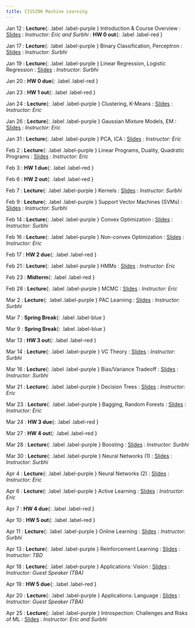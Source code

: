 ```yaml
---
title: CIS5200 Machine Learning
---
```


Jan 12
: **Lecture**{: .label .label-purple } Introduction & Course Overview
  : [Slides](#)
: *Instructor: Eric and Surbhi*
: **HW 0 out**{: .label .label-red }

Jan 17
: **Lecture**{: .label .label-purple } Binary Classification, Perceptron
  : [Slides](#)
: *Instructor: Surbhi*

Jan 19
: **Lecture**{: .label .label-purple } Linear Regression, Logistic Regression
  : [Slides](#)
: *Instructor: Surbhi*

Jan 20
: **HW 0 due**{: .label .label-red }

Jan 23
: **HW 1 out**{: .label .label-red }

Jan 24
: **Lecture**{: .label .label-purple } Clustering, K-Means
  : [Slides](#)
: *Instructor: Eric*

Jan 26
: **Lecture**{: .label .label-purple } Gaussian Mixture Models, EM
  : [Slides](#)
: *Instructor: Eric*

Jan 31
: **Lecture**{: .label .label-purple } PCA, ICA
  : [Slides](#)
: *Instructor: Eric*

Feb 2
: **Lecture**{: .label .label-purple } Linear Programs, Duality, Quadratic Programs
  : [Slides](#)
: *Instructor: Eric*

Feb 3
: **HW 1 due**{: .label .label-red }

Feb 6
: **HW 2 out**{: .label .label-red }

Feb 7
: **Lecture**{: .label .label-purple } Kernels
  : [Slides](#)
: *Instructor: Surbhi*

Feb 9
: **Lecture**{: .label .label-purple } Support Vector Machines (SVMs)
  : [Slides](#)
: *Instructor: Surbhi*

Feb 14
: **Lecture**{: .label .label-purple } Convex Optimization
  : [Slides](#)
: *Instructor: Surbhi*

Feb 16
: **Lecture**{: .label .label-purple } Non-convex Optimization
  : [Slides](#)
: *Instructor: Eric*

Feb 17
: **HW 2 due**{: .label .label-red }

Feb 21
: **Lecture**{: .label .label-purple } HMMs
  : [Slides](#)
: *Instructor: Eric*

Feb 23
: **Midterm**{: .label .label-red }

Feb 28
: **Lecture**{: .label .label-purple } MCMC
  : [Slides](#)
: *Instructor: Eric*

Mar 2
: **Lecture**{: .label .label-purple } PAC Learning
  : [Slides](#)
: *Instructor: Surbhi*

Mar 7
: **Spring Break**{: .label .label-blue } 

Mar 9
: **Spring Break**{: .label .label-blue } 

Mar 13
: **HW 3 out**{: .label .label-red }

Mar 14
: **Lecture**{: .label .label-purple } VC Theory
  : [Slides](#)
: *Instructor: Surbhi*

Mar 16
: **Lecture**{: .label .label-purple } Bias/Variance Tradeoff
  : [Slides](#)
: *Instructor: Surbhi*

Mar 21
: **Lecture**{: .label .label-purple } Decision Trees
  : [Slides](#)
: *Instructor: Eric*

Mar 23
: **Lecture**{: .label .label-purple } Bagging, Random Forests
  : [Slides](#)
: *Instructor: Eric*

Mar 24
: **HW 3 due**{: .label .label-red }

Mar 27
: **HW 4 out**{: .label .label-red }

Mar 28
: **Lecture**{: .label .label-purple } Boosting
  : [Slides](#)
: *Instructor: Surbhi*

Mar 30
: **Lecture**{: .label .label-purple } Neural Networks (1)
  : [Slides](#)
: *Instructor: Surbhi*

Apr 4
: **Lecture**{: .label .label-purple } Neural Networks (2)
  : [Slides](#)
: *Instructor: Eric*

Apr 6
: **Lecture**{: .label .label-purple } Active Learning
  : [Slides](#)
: *Instructor: Eric*

Apr 7
: **HW 4 due**{: .label .label-red }

Apr 10
: **HW 5 out**{: .label .label-red }

Apr 11
: **Lecture**{: .label .label-purple } Online Learning
  : [Slides](#)
: *Instructor: Surbhi*

Apr 13
: **Lecture**{: .label .label-purple } Reinforcement Learning
  : [Slides](#)
: *Instructor: TBD*

Apr 18
: **Lecture**{: .label .label-purple } Applications: Vision
  : [Slides](#)
: *Instructor: Guest Speaker (TBA)*

Apr 19
: **HW 5 due**{: .label .label-red }

Apr 20
: **Lecture**{: .label .label-purple } Applications: Language
  : [Slides](#)
: *Instructor: Guest Speaker (TBA)*

Apr 25
: **Lecture**{: .label .label-purple } Introspection: Challenges and Risks of ML
  : [Slides](#)
: *Instructor: Eric and Surbhi*